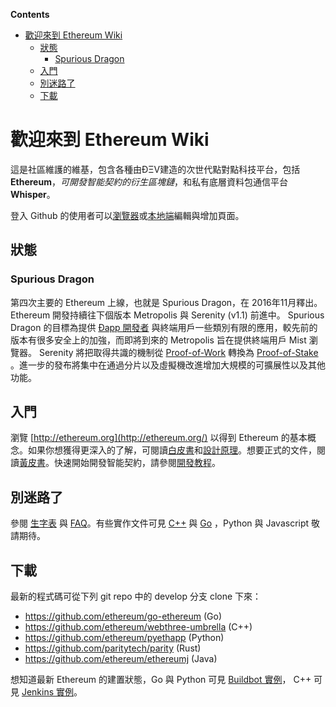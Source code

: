 <!-- START doctoc generated TOC please keep comment here to allow auto update -->
<!-- DON'T EDIT THIS SECTION, INSTEAD RE-RUN doctoc TO UPDATE -->
**Contents**

- [歡迎來到 Ethereum Wiki](#%E6%AD%A1%E8%BF%8E%E4%BE%86%E5%88%B0-ethereum-wiki)
  - [狀態](#%E7%8B%80%E6%85%8B)
    - [Spurious Dragon](#spurious-dragon)
  - [入門](#%E5%85%A5%E9%96%80)
  - [別迷路了](#%E5%88%A5%E8%BF%B7%E8%B7%AF%E4%BA%86)
  - [下載](#%E4%B8%8B%E8%BC%89)

<!-- END doctoc generated TOC please keep comment here to allow auto update -->

# 歡迎來到 Ethereum Wiki

這是社區維護的維基，包含各種由ÐΞV建造的次世代點對點科技平台，包括 **Ethereum**，_可開發智能契約的衍生區塊鏈_，和私有底層資料包通信平台**Whisper**。

登入 Github 的使用者可以[瀏覽器](https://help.github.com/articles/editing-wiki-pages-via-the-online-interface)或[本地端](https://help.github.com/articles/adding-and-editing-wiki-pages-locally)編輯與增加頁面。

## 狀態

### Spurious Dragon

第四次主要的 Ethereum 上線，也就是 Spurious Dragon，在 2016年11月釋出。Ethereum 開發持續往下個版本 Metropolis 與 Serenity (v1.1) 前進中。 Spurious Dragon 的目標為提供 [Ðapp 開發者](https://github.com/ethereum/wiki/wiki/Dapp-Developer-Resources) 與終端用戶一些類別有限的應用，較先前的版本有很多安全上的加強，而即將到來的 Metropolis 旨在提供終端用戶 Mist 瀏覽器。 Serenity 將把取得共識的機制從 [Proof-of-Work](https://github.com/ethereum/wiki/wiki/Ethash) 轉換為 [Proof-of-Stake](https://blog.ethereum.org/2015/08/01/introducing-casper-friendly-ghost/) 。進一步的發布將集中在通過分片以及虛擬機改進增加大規模的可擴展性以及其他功能。

## 入門

瀏覽 [http://ethereum.org](http://ethereum.org/) 以得到 Ethereum 的基本概念。如果你想獲得更深入的了解，可閱讀[白皮書](https://github.com/ethereum/wiki/wiki/White-Paper)和[設計原理](https://github.com/ethereum/wiki/wiki/Design-Rationale)。想要正式的文件，閱讀[黃皮書](http://gavwood.com/Paper.pdf)。快速開始開發智能契約，請參閱[開發教程](https://github.com/ethereum/wiki/wiki/Ethereum-Development-Tutorial)。

## 別迷路了
參閱 [生字表](https://github.com/ethereum/wiki/wiki/Glossary) 與 [FAQ](https://github.com/ethereum/wiki/wiki/FAQ)。有些實作文件可見 [C++](https://github.com/ethereum/webthree-umbrella/wiki) 與 [Go](https://github.com/ethereum/go-ethereum/wiki) ，Python 與 Javascript 敬請期待。

## 下載
最新的程式碼可從下列 git repo 中的 develop 分支 clone 下來：

- https://github.com/ethereum/go-ethereum (Go)
- https://github.com/ethereum/webthree-umbrella (C++)
- https://github.com/ethereum/pyethapp (Python)
- https://github.com/paritytech/parity (Rust)
- https://github.com/ethereum/ethereumj (Java)

想知道最新 Ethereum 的建置狀態，Go 與 Python 可見 [Buildbot 實例](http://build.ethdev.com/console)， C++ 可見 [Jenkins 實例](http://52.28.164.97/)。